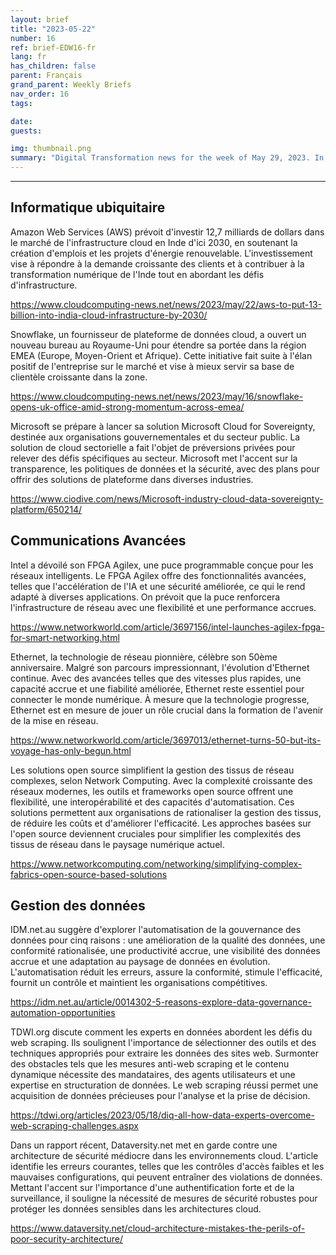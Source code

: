```yaml
---
layout: brief
title: "2023-05-22"
number: 16
ref: brief-EDW16-fr
lang: fr
has_children: false
parent: Français
grand_parent: Weekly Briefs
nav_order: 16
tags:

date: 
guests:

img: thumbnail.png
summary: "Digital Transformation news for the week of May 29, 2023. In this episode."
---
```




---

## Informatique ubiquitaire

Amazon Web Services (AWS) prévoit d'investir 12,7 milliards de dollars dans le marché de l'infrastructure cloud en Inde d'ici 2030, en soutenant la création d'emplois et les projets d'énergie renouvelable. L'investissement vise à répondre à la demande croissante des clients et à contribuer à la transformation numérique de l'Inde tout en abordant les défis d'infrastructure.

[https://www.cloudcomputing-news.net/news/2023/may/22/aws-to-put-13-billion-into-india-cloud-infrastructure-by-2030/](https://www.cloudcomputing-news.net/news/2023/may/22/aws-to-put-13-billion-into-india-cloud-infrastructure-by-2030/)

Snowflake, un fournisseur de plateforme de données cloud, a ouvert un nouveau bureau au Royaume-Uni pour étendre sa portée dans la région EMEA (Europe, Moyen-Orient et Afrique). Cette initiative fait suite à l'élan positif de l'entreprise sur le marché et vise à mieux servir sa base de clientèle croissante dans la zone.

[https://www.cloudcomputing-news.net/news/2023/may/16/snowflake-opens-uk-office-amid-strong-momentum-across-emea/](https://www.cloudcomputing-news.net/news/2023/may/16/snowflake-opens-uk-office-amid-strong-momentum-across-emea/)

Microsoft se prépare à lancer sa solution Microsoft Cloud for Sovereignty, destinée aux organisations gouvernementales et du secteur public. La solution de cloud sectorielle a fait l'objet de préversions privées pour relever des défis spécifiques au secteur. Microsoft met l'accent sur la transparence, les politiques de données et la sécurité, avec des plans pour offrir des solutions de plateforme dans diverses industries.

[https://www.ciodive.com/news/Microsoft-industry-cloud-data-sovereignty-platform/650214/](https://www.ciodive.com/news/Microsoft-industry-cloud-data-sovereignty-platform/650214/)

## Communications Avancées

Intel a dévoilé son FPGA Agilex, une puce programmable conçue pour les réseaux intelligents. Le FPGA Agilex offre des fonctionnalités avancées, telles que l'accélération de l'IA et une sécurité améliorée, ce qui le rend adapté à diverses applications. On prévoit que la puce renforcera l'infrastructure de réseau avec une flexibilité et une performance accrues.

[https://www.networkworld.com/article/3697156/intel-launches-agilex-fpga-for-smart-networking.html](https://www.networkworld.com/article/3697156/intel-launches-agilex-fpga-for-smart-networking.html)

Ethernet, la technologie de réseau pionnière, célèbre son 50ème anniversaire. Malgré son parcours impressionnant, l'évolution d'Ethernet continue. Avec des avancées telles que des vitesses plus rapides, une capacité accrue et une fiabilité améliorée, Ethernet reste essentiel pour connecter le monde numérique. À mesure que la technologie progresse, Ethernet est en mesure de jouer un rôle crucial dans la formation de l'avenir de la mise en réseau.

[https://www.networkworld.com/article/3697013/ethernet-turns-50-but-its-voyage-has-only-begun.html](https://www.networkworld.com/article/3697013/ethernet-turns-50-but-its-voyage-has-only-begun.html)

Les solutions open source simplifient la gestion des tissus de réseau complexes, selon Network Computing. Avec la complexité croissante des réseaux modernes, les outils et frameworks open source offrent une flexibilité, une interopérabilité et des capacités d'automatisation. Ces solutions permettent aux organisations de rationaliser la gestion des tissus, de réduire les coûts et d'améliorer l'efficacité. Les approches basées sur l'open source deviennent cruciales pour simplifier les complexités des tissus de réseau dans le paysage numérique actuel.

[https://www.networkcomputing.com/networking/simplifying-complex-fabrics-open-source-based-solutions](https://www.networkcomputing.com/networking/simplifying-complex-fabrics-open-source-based-solutions)

## Gestion des données

IDM.net.au suggère d'explorer l'automatisation de la gouvernance des données pour cinq raisons : une amélioration de la qualité des données, une conformité rationalisée, une productivité accrue, une visibilité des données accrue et une adaptation au paysage de données en évolution. L'automatisation réduit les erreurs, assure la conformité, stimule l'efficacité, fournit un contrôle et maintient les organisations compétitives.

[https://idm.net.au/article/0014302-5-reasons-explore-data-governance-automation-opportunities](https://idm.net.au/article/0014302-5-reasons-explore-data-governance-automation-opportunities)

TDWI.org discute comment les experts en données abordent les défis du web scraping. Ils soulignent l'importance de sélectionner des outils et des techniques appropriés pour extraire les données des sites web. Surmonter des obstacles tels que les mesures anti-web scraping et le contenu dynamique nécessite des mandataires, des agents utilisateurs et une expertise en structuration de données. Le web scraping réussi permet une acquisition de données précieuses pour l'analyse et la prise de décision.

[https://tdwi.org/articles/2023/05/18/diq-all-how-data-experts-overcome-web-scraping-challenges.aspx](https://tdwi.org/articles/2023/05/18/diq-all-how-data-experts-overcome-web-scraping-challenges.aspx)

Dans un rapport récent, Dataversity.net met en garde contre une architecture de sécurité médiocre dans les environnements cloud. L'article identifie les erreurs courantes, telles que les contrôles d'accès faibles et les mauvaises configurations, qui peuvent entraîner des violations de données. Mettant l'accent sur l'importance d'une authentification forte et de la surveillance, il souligne la nécessité de mesures de sécurité robustes pour protéger les données sensibles dans les architectures cloud.

[https://www.dataversity.net/cloud-architecture-mistakes-the-perils-of-poor-security-architecture/](https://www.dataversity.net/cloud-architecture-mistakes-the-perils-of-poor-security-architecture/)


